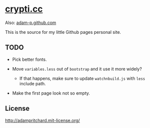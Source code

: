 # [crypti.cc](http://www.crypti.cc)

Also: [adam-p.github.com](http://adam-p.github.com)

This is the source for my little Github pages personal site.

## TODO

* Pick better fonts.

* Move `variables.less` out of `bootstrap` and it use it more widely?
  * If that happens, make sure to update `watchnbuild.js` with `less` include path.

* Make the first page look not so empty.

## License

http://adampritchard.mit-license.org/

